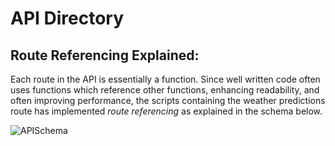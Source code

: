# API Directory

## Route Referencing Explained:

Each route in the API is essentially a function. Since well written code often uses functions which reference other functions, enhancing readability, and often improving performance, the scripts containing the weather predictions route has implemented *route referencing* as explained in the schema below.

![APISchema](https://whimsical.com/PJMJALpVcdKPcwAYUGDsQK)